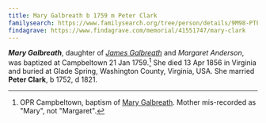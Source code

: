 ```yaml
---
title: Mary Galbreath b 1759 m Peter Clark
familysearch: https://www.familysearch.org/tree/person/details/9M98-PTF
findagrave: https://www.findagrave.com/memorial/41551747/mary-clark
---
```

***Mary Galbreath***, daughter of *[James Galbreath](galbreath-james-1726.md)* and *Margaret Anderson*, was baptized at Campbeltown 21 Jan 1759.[^birth]  She died 13 Apr 1856 in Virginia and buried at Glade Spring, Washington County, Virginia, USA.  She married **Peter Clark**, b 1752, d 1821.


[^birth]: OPR Campbeltown, baptism of [Mary Galbreath](/sources/opr-campbeltown-births.md#1759-01-21-mary-galbreath).  Mother mis-recorded as "Mary", not "Margaret".
